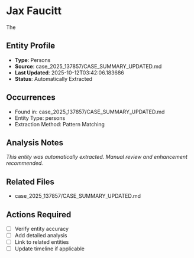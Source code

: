 # Jax Faucitt

The

## Entity Profile
- **Type**: Persons
- **Source**: case_2025_137857/CASE_SUMMARY_UPDATED.md
- **Last Updated**: 2025-10-12T03:42:06.183686
- **Status**: Automatically Extracted

## Occurrences
- Found in: case_2025_137857/CASE_SUMMARY_UPDATED.md
- Entity Type: persons
- Extraction Method: Pattern Matching

## Analysis Notes
*This entity was automatically extracted. Manual review and enhancement recommended.*

## Related Files
- case_2025_137857/CASE_SUMMARY_UPDATED.md

## Actions Required
- [ ] Verify entity accuracy
- [ ] Add detailed analysis
- [ ] Link to related entities
- [ ] Update timeline if applicable

